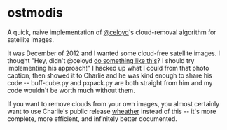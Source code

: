 ostmodis
========

A quick, naive implementation of [@celoyd](https://github.com/celoyd)'s cloud-removal algorithm for satellite images. 

It was December of 2012 and I wanted some cloud-free satellite images. I thought 
"Hey, didn't @celoyd [do something like this](https://www.flickr.com/photos/vruba/8017203149/in/set-72157631622037685)? 
I should try implementing his approach!"
I hacked up what I could from that photo caption, then showed it to Charlie and he was kind enough to share his code -- buff-cube.py and pxpack.py are both straight from him and my code wouldn't be worth much without them.

If you want to remove clouds from your own images, you almost certainly want to use Charlie's public release [wheather](https://github.com/celoyd/wheather) instead of this 
-- it's more complete, more efficient, and infinitely better documented. 





